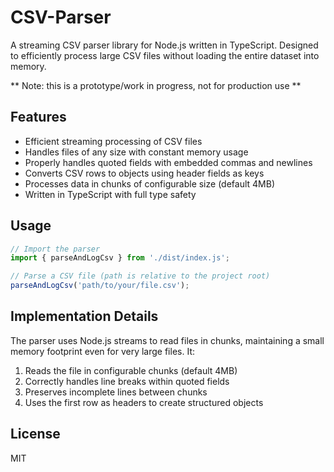 # CSV-Parser

A streaming CSV parser library for Node.js written in TypeScript. Designed to efficiently process large CSV files without loading the entire dataset into memory.

** Note: this is a prototype/work in progress, not for production use **

## Features

- Efficient streaming processing of CSV files
- Handles files of any size with constant memory usage
- Properly handles quoted fields with embedded commas and newlines
- Converts CSV rows to objects using header fields as keys
- Processes data in chunks of configurable size (default 4MB)
- Written in TypeScript with full type safety

## Usage

```typescript
// Import the parser
import { parseAndLogCsv } from './dist/index.js';

// Parse a CSV file (path is relative to the project root)
parseAndLogCsv('path/to/your/file.csv');
```

## Implementation Details

The parser uses Node.js streams to read files in chunks, maintaining a small memory footprint even for very large files. It:

1. Reads the file in configurable chunks (default 4MB)
2. Correctly handles line breaks within quoted fields
3. Preserves incomplete lines between chunks
4. Uses the first row as headers to create structured objects

## License

MIT
